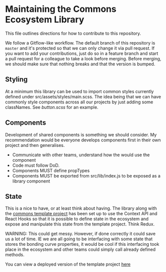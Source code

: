 # Maintaining the Commons Ecosystem Library

This file outlines directions for how to contribute to this repository.

We follow a Gitflow-like workflow. The default branch of this repository is `master` and it's protected so that we can only change it via pull request. If you want to add your contributions, just do so in a feature branch and start a pull request for a colleague to take a look before merging. Before merging, we should make sure that nothing breaks and that the version is bumped.

## Styling

At a minimum this library can be used to import common styles currently defined under src/assets/styles/main.scss. The idea being that we can have commonly style components across all our projects by just adding some classNames. See _button.scss_ for an example.

## Components

Development of shared components is something we should consider. My recommendation would be everyone develops components first in their own project and then generalises.

* Communicate with other teams, understand how the would use the component
* Code must follow DoD.
* Components MUST define propTypes
* Components MUST be exported from src/lib/index.js to be exposed as a library component


## State

This is a nice to have, or at least think about having. The library along with the [commons template project](https://github.com/wip-abramson/commons-template-project) has been set up to use the Context API and React Hooks so that it is possible to define state in the ecosystem and expose and manipulate this state from the template project. Think Redux.

WARNING: This could get messy. However, if done correctly it could save us a lot of time. IE we are all going to be interfacing with some state that stores the bonding curve properties, it would be cool if this interfacing took place in the ecosystem and other teams could simply call already defined methods.


You can view a deployed version of the template project [here](https://stoic-cray-69120a.netlify.com/)
